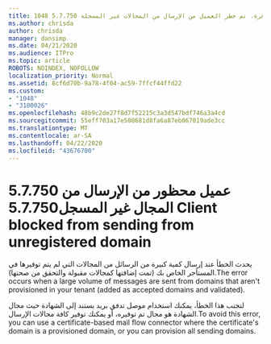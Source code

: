 ```yaml
---
title: 1048 5.7.750 خدمة غير متوفرة. تم حظر العميل من الإرسال من المجالات غير المسجلة
ms.author: chrisda
author: chrisda
manager: dansimp
ms.date: 04/21/2020
ms.audience: ITPro
ms.topic: article
ROBOTS: NOINDEX, NOFOLLOW
localization_priority: Normal
ms.assetid: 8cf6d70b-9a78-4f04-ac59-7ffcf44ffd22
ms.custom:
- "1048"
- "3100026"
ms.openlocfilehash: 48b9c2de27f8d7f52215c3a3d547bdf746a3a4cd
ms.sourcegitcommit: 55eff703a17e500681d8fa6a87eb067019ade3cc
ms.translationtype: MT
ms.contentlocale: ar-SA
ms.lasthandoff: 04/22/2020
ms.locfileid: "43676700"
---
```

# <a name="57750-client-blocked-from-sending-from-unregistered-domain"></a><span data-ttu-id="c5a39-103">5.7.750 عميل محظور من الإرسال من المجال غير المسجل</span><span class="sxs-lookup"><span data-stu-id="c5a39-103">5.7.750 Client blocked from sending from unregistered domain</span></span>

<span data-ttu-id="c5a39-104">يحدث الخطأ عند إرسال كمية كبيرة من الرسائل من المجالات التي لم يتم توفيرها في المستأجر الخاص بك (تمت إضافتها كمجالات مقبولة والتحقق من صحتها).</span><span class="sxs-lookup"><span data-stu-id="c5a39-104">The error occurs when a large volume of messages are sent from domains that aren't provisioned in your tenant (added as accepted domains and validated).</span></span>

<span data-ttu-id="c5a39-105">لتجنب هذا الخطأ، يمكنك استخدام موصل تدفق بريد يستند إلى الشهادة حيث مجال الشهادة هو مجال تم توفيره، أو يمكنك توفير كافة مجالات الإرسال.</span><span class="sxs-lookup"><span data-stu-id="c5a39-105">To avoid this error, you can use a certificate-based mail flow connector where the certificate's domain is a provisioned domain, or you can provision all sending domains.</span></span>
